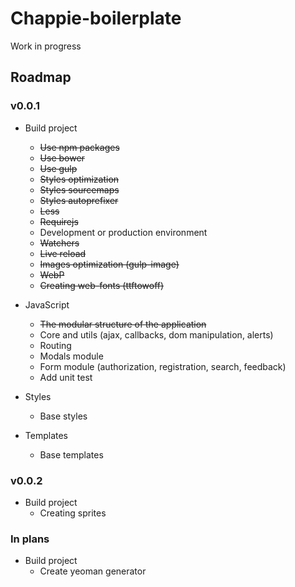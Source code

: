 Chappie-boilerplate
===
Work in progress

## Roadmap

### v0.0.1

* Build project
    * ~~Use npm packages~~
    * ~~Use bower~~
    * ~~Use gulp~~
    * ~~Styles optimization~~
    * ~~Styles sourcemaps~~
    * ~~Styles autoprefixer~~
    * ~~Less~~
    * ~~Requirejs~~
    * Development or production environment
    * ~~Watchers~~
    * ~~Live reload~~
    * ~~Images optimization (gulp-image)~~
    * ~~WebP~~
    * ~~Creating web-fonts (ttftowoff)~~

* JavaScript
    * ~~The modular structure of the application~~
    * Core and utils (ajax, callbacks, dom manipulation, alerts)
    * Routing
    * Modals module
    * Form module (authorization, registration, search, feedback)
    * Add unit test

* Styles
    * Base styles

* Templates
    * Base templates

### v0.0.2

* Build project
    * Creating sprites

### In plans

* Build project
    * Create yeoman generator